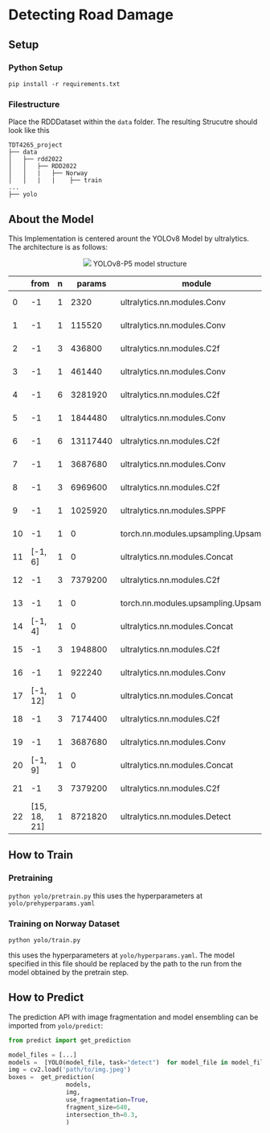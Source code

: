 # Detecting Road Damage
## Setup
### Python Setup
```
pip install -r requirements.txt
```
### Filestructure
Place the RDDDataset within the `data` folder. The resulting Strucutre should look like this
```
TDT4265_project
├── data
│   ├── rdd2022
│   │   ├── RDD2022
│   │   |   ├── Norway
│   │   |   |    ├── train
...
├── yolo
```
## About the Model
This Implementation is centered arount the YOLOv8 Model by ultralytics. The architecture is as follows:

<div align=center>
<img src="https://user-images.githubusercontent.com/27466624/222869864-1955f054-aa6d-4a80-aed3-92f30af28849.jpg"/>
YOLOv8-P5 model structure
</div>

|    |              from | n  |  params | module                                    |   arguments           | 
|--|-----------------|---|-----------|----------------------------------|-----------------------|     
 | 0  |                -1 | 1   |  2320 | ultralytics.nn.modules.Conv                 | [3, 80, 3, 2]         |        
 | 1  |                -1 | 1   | 115520 | ultralytics.nn.modules.Conv                |  [80, 160, 3, 2]       |        
 | 2  |                -1 | 3   | 436800  |ultralytics.nn.modules.C2f                 |  [160, 160, 3, True]    |       
 | 3  |                -1 | 1   | 461440  |ultralytics.nn.modules.Conv                |  [160, 320, 3, 2]        |      
 | 4  |                -1 | 6   |3281920  |ultralytics.nn.modules.C2f                 |  [320, 320, 6, True]      |     
 | 5  |                -1 | 1   |1844480  |ultralytics.nn.modules.Conv                |  [320, 640, 3, 2]         |     
 | 6  |                -1 | 6  |13117440  |ultralytics.nn.modules.C2f                 |  [640, 640, 6, True]      |     
 | 7  |                -1 | 1   |3687680  |ultralytics.nn.modules.Conv                |  [640, 640, 3, 2]         |     
 | 8  |                -1 | 3   |6969600  |ultralytics.nn.modules.C2f                 |  [640, 640, 3, True]      |     
 | 9  |                -1 | 1   |1025920  |ultralytics.nn.modules.SPPF                |  [640, 640, 5]            |     
 |10  |                -1 | 1   |      0  |torch.nn.modules.upsampling.Upsample       |  [None, 2, 'nearest']     |     
 |11  |           [-1, 6] | 1   |      0  |ultralytics.nn.modules.Concat              | [1]                       |    
 |12  |                -1 | 3   |7379200  |ultralytics.nn.modules.C2f                 |  [1280, 640, 3]           |     
 |13  |                -1 | 1   |      0  |torch.nn.modules.upsampling.Upsample       |  [None, 2, 'nearest']     |     
 |14  |           [-1, 4] | 1   |      0  |ultralytics.nn.modules.Concat              |  [1]                      |     
 |15  |                -1 | 3   |1948800  |ultralytics.nn.modules.C2f                 |  [960, 320, 3]            |     
 |16  |                -1 | 1   | 922240  |ultralytics.nn.modules.Conv                |  [320, 320, 3, 2]         |     
 |17  |          [-1, 12] | 1   |      0  |ultralytics.nn.modules.Concat              |  [1]                      |     
 |18  |              -1 | 3   |7174400  |ultralytics.nn.modules.C2f                  | [960, 640, 3]              |  
 |19  |               -1 | 1   |3687680 | ultralytics.nn.modules.Conv                |  [640, 640, 3, 2]            |  
 |20  |           [-1, 9] | 1   |      0 | ultralytics.nn.modules.Concat             |   [1]                       |    
 |21  |                 -1 | 3  | 7379200 | ultralytics.nn.modules.C2f               |    [1280, 640, 3]         |       
 |22  |        [15, 18, 21] | 1  | 8721820 | ultralytics.nn.modules.Detect           |     [4, [320, 640, 640]] |
## How to Train
### Pretraining
``
python yolo/pretrain.py
``
this uses the hyperparameters at `yolo/prehyperparams.yaml`
### Training on Norway Dataset
``
python yolo/train.py
``

this uses the hyperparameters at `yolo/hyperparams.yaml`. The model specified in this file should be replaced by the path to the run from the model obtained by the pretrain step. 

## How to Predict
The prediction API with image fragmentation and model ensembling can be imported from `yolo/predict`:

```python
from predict import get_prediction

model_files = [...]
models =  [YOLO(model_file, task="detect")  for model_file in model_files]
img = cv2.load('path/to/img.jpeg')
boxes =  get_prediction(
				models,
				img,
				use_fragmentation=True,
				fragment_size=640,
				intersection_th=0.3,
				)
```
 
